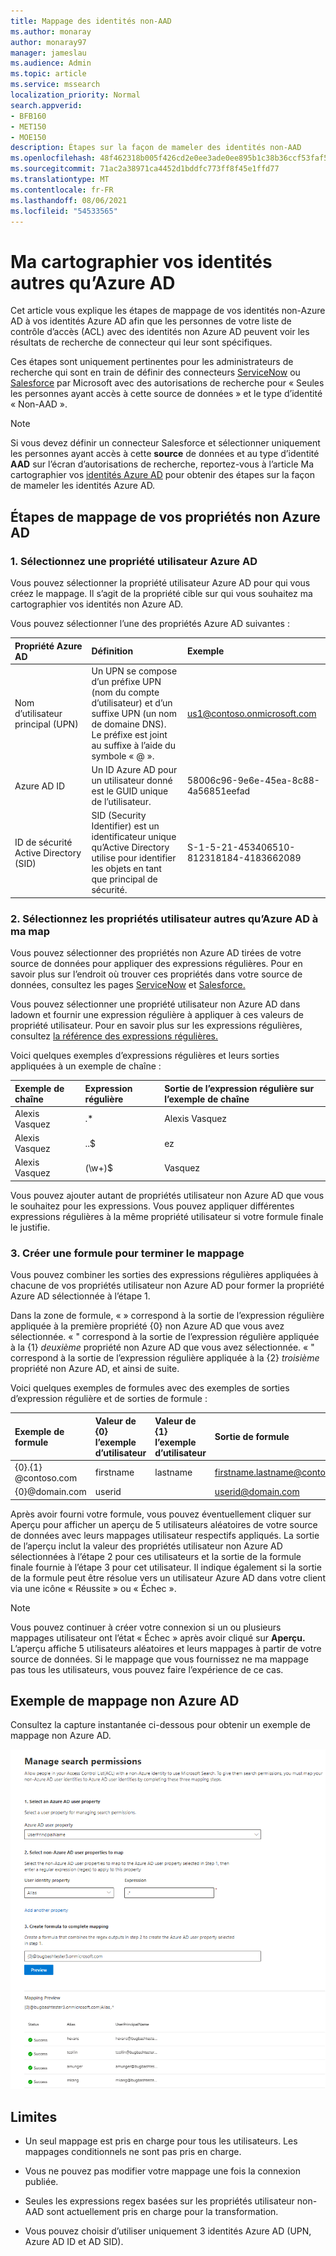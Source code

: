 ```yaml
---
title: Mappage des identités non-AAD
ms.author: monaray
author: monaray97
manager: jameslau
ms.audience: Admin
ms.topic: article
ms.service: mssearch
localization_priority: Normal
search.appverid:
- BFB160
- MET150
- MOE150
description: Étapes sur la façon de mameler des identités non-AAD
ms.openlocfilehash: 48f462318b005f426cd2e0ee3ade0ee895b1c38b36ccf53faf5631a5c002c3d6
ms.sourcegitcommit: 71ac2a38971ca4452d1bddfc773ff8f45e1ffd77
ms.translationtype: MT
ms.contentlocale: fr-FR
ms.lasthandoff: 08/06/2021
ms.locfileid: "54533565"
---
```

# <a name="map-your-non-azure-ad-identities"></a>Ma cartographier vos identités autres qu’Azure AD  

Cet article vous explique les étapes de mappage de vos identités non-Azure AD à vos identités Azure AD afin que les personnes de votre liste de contrôle d’accès (ACL) avec des identités non Azure AD peuvent voir les résultats de recherche de connecteur qui leur sont spécifiques.

Ces étapes sont uniquement pertinentes pour les administrateurs de recherche qui sont en train de définir des connecteurs [ServiceNow](servicenow-connector.md) ou [Salesforce](salesforce-connector.md) par Microsoft avec des autorisations de recherche pour « Seules les personnes ayant accès à cette source de données » et le type d’identité « Non-AAD ».

>[!NOTE]
>Si vous devez définir un connecteur Salesforce et sélectionner uniquement les personnes ayant accès à cette **source** de données et au type d’identité **AAD** sur l’écran d’autorisations de recherche, reportez-vous à l’article Ma cartographier vos [identités Azure AD](map-aad.md) pour obtenir des étapes sur la façon de mameler les identités Azure AD.  

## <a name="steps-for-mapping-your-non-azure-ad-properties"></a>Étapes de mappage de vos propriétés non Azure AD

### <a name="1-select-an-azure-ad-user-property"></a>1. Sélectionnez une propriété utilisateur Azure AD  

Vous pouvez sélectionner la propriété utilisateur Azure AD pour qui vous créez le mappage. Il s’agit de la propriété cible sur qui vous souhaitez ma cartographier vos identités non Azure AD.  

Vous pouvez sélectionner l’une des propriétés Azure AD suivantes :

| Propriété Azure AD    | Définition           | Exemple         |
| :------------------- | :------------------- |:--------------- |
| Nom d’utilisateur principal (UPN)  | Un UPN se compose d’un préfixe UPN (nom du compte d’utilisateur) et d’un suffixe UPN (un nom de domaine DNS). Le préfixe est joint au suffixe à l’aide du symbole « @ ». | us1@contoso.onmicrosoft.com |
| Azure AD ID                 | Un ID Azure AD pour un utilisateur donné est le GUID unique de l’utilisateur.                 | 58006c96-9e6e-45ea-8c88-4a56851eefad            |
| ID de sécurité Active Directory (SID)                  | SID (Security Identifier) est un identificateur unique qu’Active Directory utilise pour identifier les objets en tant que principal de sécurité.                  | S-1-5-21-453406510-812318184-4183662089             |

### <a name="2-select-non-azure-ad-user-properties-to-map"></a>2. Sélectionnez les propriétés utilisateur autres qu’Azure AD à ma map

Vous pouvez sélectionner des propriétés non Azure AD tirées de votre source de données pour appliquer des expressions régulières. Pour en savoir plus sur l’endroit où trouver ces propriétés dans votre source de données, consultez les pages [ServiceNow](servicenow-connector.md) et [Salesforce.](salesforce-connector.md)  

Vous pouvez sélectionner une propriété utilisateur non Azure AD dans ladown et fournir une expression régulière à appliquer à ces valeurs de propriété utilisateur. Pour en savoir plus sur les expressions régulières, consultez [la référence des expressions régulières.]( https://docs.microsoft.com/dotnet/standard/base-types/regular-expression-language-quick-reference)  

Voici quelques exemples d’expressions régulières et leurs sorties appliquées à un exemple de chaîne : 

| Exemple de chaîne                  | Expression régulière                 | Sortie de l’expression régulière sur l’exemple de chaîne           |
| :------------------- | :------------------- |:---------------|
| Alexis Vasquez  | .* | Alexis Vasquez |
| Alexis Vasquez                 | ..$                 | ez            |
| Alexis Vasquez                  | (\w+)$                  | Vasquez             |

Vous pouvez ajouter autant de propriétés utilisateur non Azure AD que vous le souhaitez pour les expressions. Vous pouvez appliquer différentes expressions régulières à la même propriété utilisateur si votre formule finale le justifie.  

### <a name="3-create-formula-to-complete-mapping"></a>3. Créer une formule pour terminer le mappage

Vous pouvez combiner les sorties des expressions régulières appliquées à chacune de vos propriétés utilisateur non Azure AD pour former la propriété Azure AD sélectionnée à l’étape 1.

Dans la zone de formule, « » correspond à la sortie de l’expression régulière appliquée à la première propriété {0} non Azure AD que vous avez  sélectionnée. « " correspond à la sortie de l’expression régulière appliquée à la {1} *deuxième* propriété non Azure AD que vous avez sélectionnée. « " correspond à la sortie de l’expression régulière appliquée à la {2} *troisième* propriété non Azure AD, et ainsi de suite.  

Voici quelques exemples de formules avec des exemples de sorties d’expression régulière et de sorties de formule : 

| Exemple de formule                  | Valeur de {0} l’exemple d’utilisateur                 | Valeur de {1} l’exemple d’utilisateur           | Sortie de formule                  |
| :------------------- | :------------------- |:---------------|:---------------|
| {0}.{1} @contoso.com  | firstname | lastname |firstname.lastname@contoso.com
| {0}@domain.com                 | userid                 |             |userid@domain.com

Après avoir fourni votre formule,  vous pouvez éventuellement cliquer sur Aperçu pour afficher un aperçu de 5 utilisateurs aléatoires de votre source de données avec leurs mappages utilisateur respectifs appliqués. La sortie de l’aperçu inclut la valeur des propriétés utilisateur non Azure AD sélectionnées à l’étape 2 pour ces utilisateurs et la sortie de la formule finale fournie à l’étape 3 pour cet utilisateur. Il indique également si la sortie de la formule peut être résolue vers un utilisateur Azure AD dans votre client via une icône « Réussite » ou « Échec ».  

>[!NOTE]
>Vous pouvez continuer à créer votre connexion si un ou plusieurs mappages utilisateur ont l’état « Échec » après avoir cliqué sur **Aperçu.** L’aperçu affiche 5 utilisateurs aléatoires et leurs mappages à partir de votre source de données. Si le mappage que vous fournissez ne ma mappage pas tous les utilisateurs, vous pouvez faire l’expérience de ce cas.

## <a name="sample-non-azure-ad-mapping"></a>Exemple de mappage non Azure AD

Consultez la capture instantanée ci-dessous pour obtenir un exemple de mappage non Azure AD.

![Exemple de capture instantanée de la page de mappage non-Azure AD](media/non-aad-mapping.png)

## <a name="limitations"></a>Limites  

- Un seul mappage est pris en charge pour tous les utilisateurs. Les mappages conditionnels ne sont pas pris en charge.  

- Vous ne pouvez pas modifier votre mappage une fois la connexion publiée.  

- Seules les expressions regex basées sur les propriétés utilisateur non-AAD sont actuellement pris en charge pour la transformation.

- Vous pouvez choisir d’utiliser uniquement 3 identités Azure AD (UPN, Azure AD ID et AD SID).